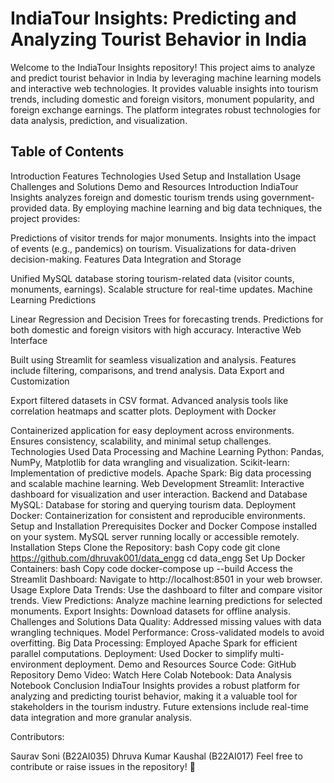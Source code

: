 # IndiaTour Insights: Predicting and Analyzing Tourist Behavior in India
Welcome to the IndiaTour Insights repository! This project aims to analyze and predict tourist behavior in India by leveraging machine learning models and interactive web technologies. It provides valuable insights into tourism trends, including domestic and foreign visitors, monument popularity, and foreign exchange earnings. The platform integrates robust technologies for data analysis, prediction, and visualization.</b>

## Table of Contents
Introduction
Features
Technologies Used
Setup and Installation
Usage
Challenges and Solutions
Demo and Resources
Introduction
IndiaTour Insights analyzes foreign and domestic tourism trends using government-provided data. By employing machine learning and big data techniques, the project provides:

Predictions of visitor trends for major monuments.
Insights into the impact of events (e.g., pandemics) on tourism.
Visualizations for data-driven decision-making.
Features
Data Integration and Storage

Unified MySQL database storing tourism-related data (visitor counts, monuments, earnings).
Scalable structure for real-time updates.
Machine Learning Predictions

Linear Regression and Decision Trees for forecasting trends.
Predictions for both domestic and foreign visitors with high accuracy.
Interactive Web Interface

Built using Streamlit for seamless visualization and analysis.
Features include filtering, comparisons, and trend analysis.
Data Export and Customization

Export filtered datasets in CSV format.
Advanced analysis tools like correlation heatmaps and scatter plots.
Deployment with Docker

Containerized application for easy deployment across environments.
Ensures consistency, scalability, and minimal setup challenges.
Technologies Used
Data Processing and Machine Learning
Python: Pandas, NumPy, Matplotlib for data wrangling and visualization.
Scikit-learn: Implementation of predictive models.
Apache Spark: Big data processing and scalable machine learning.
Web Development
Streamlit: Interactive dashboard for visualization and user interaction.
Backend and Database
MySQL: Database for storing and querying tourism data.
Deployment
Docker: Containerization for consistent and reproducible environments.
Setup and Installation
Prerequisites
Docker and Docker Compose installed on your system.
MySQL server running locally or accessible remotely.
Installation Steps
Clone the Repository:
bash
Copy code
git clone https://github.com/dhruvak001/data_engg
cd data_engg
Set Up Docker Containers:
bash
Copy code
docker-compose up --build
Access the Streamlit Dashboard:
Navigate to http://localhost:8501 in your web browser.
Usage
Explore Data Trends:
Use the dashboard to filter and compare visitor trends.
View Predictions:
Analyze machine learning predictions for selected monuments.
Export Insights:
Download datasets for offline analysis.
Challenges and Solutions
Data Quality:
Addressed missing values with data wrangling techniques.
Model Performance:
Cross-validated models to avoid overfitting.
Big Data Processing:
Employed Apache Spark for efficient parallel computations.
Deployment:
Used Docker to simplify multi-environment deployment.
Demo and Resources
Source Code: GitHub Repository
Demo Video: Watch Here
Colab Notebook: Data Analysis Notebook
Conclusion
IndiaTour Insights provides a robust platform for analyzing and predicting tourist behavior, making it a valuable tool for stakeholders in the tourism industry. Future extensions include real-time data integration and more granular analysis.

Contributors:

Saurav Soni (B22AI035)
Dhruva Kumar Kaushal (B22AI017)
Feel free to contribute or raise issues in the repository! 🚀
